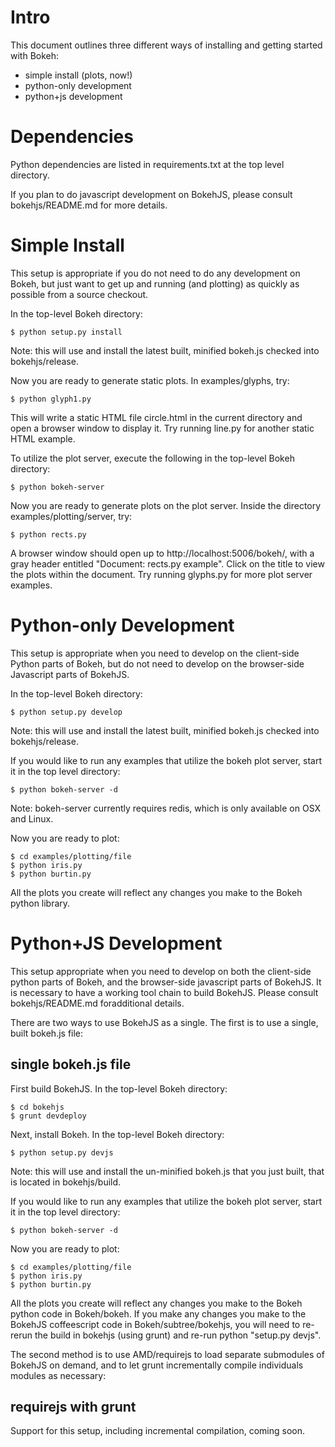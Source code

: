 
Intro
=====

This document outlines three different ways of installing and getting started
with Bokeh:

* simple install (plots, now!)
* python-only development
* python+js development

Dependencies
============

Python dependencies are listed in requirements.txt at the top level
directory.

If you plan to do javascript development on BokehJS, please consult
bokehjs/README.md for more details.

Simple Install
==============

This setup is appropriate if you do not need to do any development on Bokeh,
but just want to get up and running (and plotting) as quickly as possible
from a source checkout.

In the top-level Bokeh directory:

    $ python setup.py install

Note: this will use and install the latest built, minified bokeh.js checked
into bokehjs/release.

Now you are ready to generate static plots. In examples/glyphs, try:

    $ python glyph1.py

This will write a static HTML file circle.html in the current directory and
open a browser window to display it. Try running line.py for another static
HTML example.

To utilize the plot server, execute the following in the top-level Bokeh
directory:

    $ python bokeh-server

Now you are ready to generate plots on the plot server. Inside the
directory examples/plotting/server, try:

    $ python rects.py

A browser window should open up to http://localhost:5006/bokeh/, with a gray
header entitled "Document: rects.py example".  Click on the title to view the
plots within the document.  Try running glyphs.py for more plot server
examples.


Python-only Development
=======================

This setup is appropriate when you need to develop on the client-side Python
parts of Bokeh, but do not need to develop on the browser-side Javascript
parts of BokehJS.

In the top-level Bokeh directory:

    $ python setup.py develop

Note: this will use and install the latest built, minified bokeh.js checked
into bokehjs/release.

If you would like to run any examples that utilize the bokeh plot server, start
it in the top level directory:

    $ python bokeh-server -d

Note: bokeh-server currently requires redis, which is only available on OSX
and Linux.

Now you are ready to plot:

    $ cd examples/plotting/file
    $ python iris.py
    $ python burtin.py

All the plots you create will reflect any changes you make to the Bokeh python
library.


Python+JS Development
=====================

This setup appropriate when you need to develop on both the client-side python
parts of Bokeh, and the browser-side javascript parts of BokehJS. It is
necessary to have a working tool chain to build BokehJS. Please consult
bokehjs/README.md foradditional details.

There are two ways to use BokehJS as a single. The first is to use a single, built
bokeh.js file:

single bokeh.js file
--------------------

First build BokehJS. In the top-level Bokeh directory:

    $ cd bokehjs
    $ grunt devdeploy

Next, install Bokeh. In the top-level Bokeh directory:

    $ python setup.py devjs

Note: this will use and install the un-minified bokeh.js that you just built,
that is located in bokehjs/build.

If you would like to run any examples that utilize the bokeh plot server, start
it in the top level directory:

    $ python bokeh-server -d

Now you are ready to plot:

    $ cd examples/plotting/file
    $ python iris.py
    $ python burtin.py

All the plots you create will reflect any changes you make to the Bokeh python
code in Bokeh/bokeh. If you make any changes you make to the BokehJS
coffeescript code in Bokeh/subtree/bokehjs, you will need to re-rerun the build in
bokehjs (using grunt) and re-run python "setup.py devjs".

The second method is to use AMD/requirejs to load separate submodules of BokehJS on
demand, and to let grunt incrementally compile individuals modules as necessary:

requirejs with grunt
--------------------

Support for this setup, including incremental compilation, coming soon.

